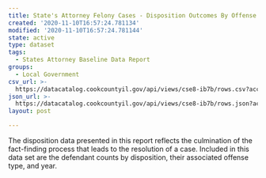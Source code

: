 ```yaml
---
title: State's Attorney Felony Cases - Disposition Outcomes By Offense Type
created: '2020-11-10T16:57:24.781134'
modified: '2020-11-10T16:57:24.781144'
state: active
type: dataset
tags:
  - States Attorney Baseline Data Report
groups:
  - Local Government
csv_url: >-
  https://datacatalog.cookcountyil.gov/api/views/cse8-ib7b/rows.csv?accessType=DOWNLOAD
json_url: >-
  https://datacatalog.cookcountyil.gov/api/views/cse8-ib7b/rows.json?accessType=DOWNLOAD
layout: post

---
```

The disposition data presented in this report reflects the culmination of the fact-finding process that leads to the resolution of a case. Included in this data set are the defendant counts by disposition, their associated offense type, and year.
